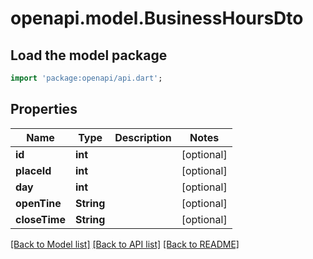 # openapi.model.BusinessHoursDto

## Load the model package
```dart
import 'package:openapi/api.dart';
```

## Properties
Name | Type | Description | Notes
------------ | ------------- | ------------- | -------------
**id** | **int** |  | [optional] 
**placeId** | **int** |  | [optional] 
**day** | **int** |  | [optional] 
**openTine** | **String** |  | [optional] 
**closeTime** | **String** |  | [optional] 

[[Back to Model list]](../README.md#documentation-for-models) [[Back to API list]](../README.md#documentation-for-api-endpoints) [[Back to README]](../README.md)


